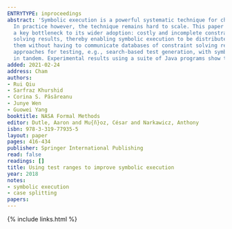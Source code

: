 ```yaml
---
ENTRYTYPE: inproceedings
abstract: 'Symbolic execution is a powerful systematic technique for checking programs, which has received a lot of research attention during the last decade.
  In practice however, the technique remains hard to scale. This paper introduces SynergiSE, a novel approach to improve symbolic execution by tackling
  a key bottleneck to its wider adoption: costly and incomplete constraint solving. To mitigate the cost, SynergiSE introduces a succinct encoding of constraint
  solving results, thereby enabling symbolic execution to be distributed among different workers while sharing and re-using constraint solving results among
  them without having to communicate databases of constraint solving results. To mitigate the incompleteness, SynergiSE introduces an integration of complementary
  approaches for testing, e.g., search-based test generation, with symbolic execution, thereby enabling symbolic execution and other techniques to apply
  in tandem. Experimental results using a suite of Java programs show that SynergiSE presents a promising approach for improving symbolic execution.'
added: 2021-02-24
address: Cham
authors:
- Rui Qiu
- Sarfraz Khurshid
- Corina S. Păsăreanu
- Junye Wen
- Guowei Yang
booktitle: NASA Formal Methods
editor: Dutle, Aaron and Mu{ñ}oz, César and Narkawicz, Anthony
isbn: 978-3-319-77935-5
layout: paper
pages: 416-434
publisher: Springer International Publishing
read: false
readings: []
title: Using test ranges to improve symbolic execution
year: 2018
notes:
- symbolic execution
- case splitting
papers:
---
```

{% include links.html %}
